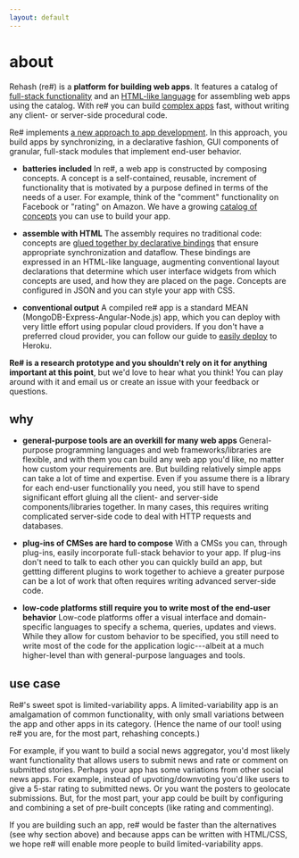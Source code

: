 ```yaml
---
layout: default
---
```


# about

Rehash (re#) is a **platform for building web apps**. 
It features a catalog of
[full-stack functionality](./catalog)
and an [HTML-like language](./intro) for
assembling web apps using the catalog.
With re# you can build [complex apps](./samples) fast, without writing any
client- or server-side procedural code.

Re# implements [a new approach to app development](./research). In this approach,
you build apps by synchronizing, in a declarative fashion, GUI components of
granular, full-stack modules that implement end-user behavior.

- **batteries included** In re#, a web app is constructed
by composing concepts.
A concept is a self-contained, reusable,
increment of functionality that is motivated by a purpose defined in terms of
the needs of a user. For example, think of the "comment" functionality
on Facebook or "rating" on Amazon. We have a growing [catalog of
concepts](./catalog) you can use to build your app.

- **assemble with HTML** The assembly requires no traditional
code: concepts are [glued together by declarative bindings](./intro)
that ensure appropriate synchronization and dataflow. These
bindings are expressed in an HTML-like 
language, augmenting conventional layout declarations that
determine which user interface widgets from which concepts
are used, and how they are placed on the page. Concepts
are configured in JSON and you can style your app with CSS.

- **conventional output** A compiled re# app is a standard MEAN
(MongoDB-Express-Angular-Node.js) app, which you can deploy
with very little effort using popular cloud providers.
If you don't have a preferred cloud provider, you can 
follow our guide to [easily deploy]() to Heroku.


**Re# is a research prototype and you shouldn't rely on it for anything
important at this point**, but we'd love to hear what you think!
You can play around with it and email us or create an issue with your
feedback or questions.

## why

- **general-purpose tools are an overkill for many web apps**
General-purpose
programming languages and web frameworks/libraries are
flexible, and with them you can build any web app you'd like,
no matter how custom your requirements are. But building relatively
simple apps can take a lot of time and expertise.
Even if you
assume there is a library for each end-user functionalily you need,
you still have to spend significant effort gluing all the client-
and server-side components/libraries together. In many cases,
this requires writing complicated server-side code to deal with
HTTP requests and databases.

- **plug-ins of CMSes are hard to compose** With a CMSs you
can, through plug-ins, easily incorporate full-stack behavior to your
app. If plug-ins don't
need to talk to each other you can quickly build an app,
but 
gettting different
plugins to work together to achieve a greater purpose
can be a lot of work that often requires
writing advanced server-side code.

- **low-code platforms still require you to write
most of the end-user behavior** Low-code platforms
offer a visual interface and domain-specific languages to
specify a schema, queries, updates and views. While they
allow for custom behavior to be specified, 
you still need to
write most of the code for the application logic---albeit
at a much higher-level than with general-purpose
languages and tools.

## use case

Re#'s sweet spot is limited-variability apps.
A limited-variability app is an amalgamation of common
functionality, with only small variations between the app and other apps
in its category. (Hence the name of our tool! using re# you
are, for the most part, rehashing concepts.)

For example, if you want to build a social news aggregator,
you'd most likely want functionality that allows users to submit news and rate
or comment on submitted stories. Perhaps your app has some variations
from other social news apps. For example, instead of upvoting/downvoting
you'd like users to give a 5-star rating to submitted news. Or you want
the posters to geolocate submissions. But, for the
most part, your app could be built by configuring and
combining a set of pre-built concepts
(like rating and commenting).

If you are building such an app, re# would be faster than the alternatives
(see why section above) and because apps can be written with HTML/CSS,
we hope re# will enable more people to build limited-variability apps.

